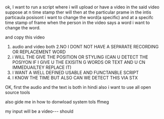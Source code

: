 ok, I want to run a script where i will upload or have a video in the said video suppose at n time stamp ther will then at the particular prame in the intis particaula posisont i want to change the word(a specific) and at a specifc time stamp of frame when the person in the video says a word i want to change the word. 
 
and copy this video 
1. audio and video both 
2.NO I DONT NOT HAVE A SEPARATE RECORDING  OR REPLACEMENT WORD
3. i WILL THE GIVE THE POSITION OR STYLING (CAN U DETECT THE POSIYON IF I GIVE U THE EXISITN G WORDS OR TEXT  AND U CN IMMEDUAILTEY REPLACE IT)
4. I WANT A WELL DEFINED USABLE AND FUNCTANBLE SCRIPT
4. I KNOW THE TIME  BUT ALSO CAN WE DETECT THIS VIA STX

OK,
first the audio and the text is both in hindi also i want to use all open source tools 

 also gide me in how to donwload system tols ffmeg 

 my input will be a video---
should